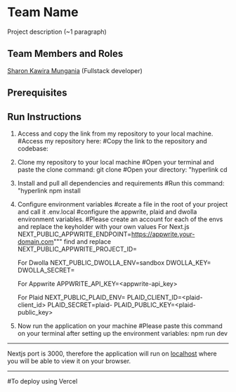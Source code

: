 # Team Name

Project description (~1 paragraph)

## Team Members and Roles

[Sharon Kawira Mungania](https://github.com/KawiraSharon/KawiraSharon-CIS641-HW2-Mungania.git) (Fullstack developer)

## Prerequisites

## Run Instructions
1. Access and copy the link from my repository to your local machine.
#Access my repository here: 
#Copy the link to the repository and codebase:

2. Clone my repository to your local machine
#Open your terminal and paste the clone command: git clone <command copied from github>
#Open your directory: "hyperlink cd <your repository>

3. Install and pull all dependencies and requirements
#Run this command: "hyperlink npm install

4. Configure environment variables
#create a file in the root of your project and call it <filename>.env.local
#configure the appwrite, plaid and dwolla environment variables.
#Please create an account for each of the envs and replace the keyholder with your own values
    For Next.js
    NEXT_PUBLIC_APPWRITE_ENDPOINT=https://appwrite.your-domain.com""" find and replace 
    NEXT_PUBLIC_APPWRITE_PROJECT_ID=<appwrite-project-id>

    For Dwolla
    NEXT_PUBLIC_DWOLLA_ENV=sandbox
    DWOLLA_KEY=<dwolla-key>
    DWOLLA_SECRET=<dwolla-secret>

    For Appwrite
    APPWRITE_API_KEY=<appwrite-api_key>

    For Plaid
    NEXT_PUBLIC_PLAID_ENV=<sandbox>
    PLAID_CLIENT_ID=<plaid-client_id>
    PLAID_SECRET=plaid-<secret>
    PLAID_PUBLIC_KEY=<plaid-public_key>

5. Now run the application on your machine
#Please paste this command on your terminal after setting up the environment variables:
npm run dev

****************************************************************************************************************************************************
Nextjs port is 3000, therefore the application will run on [localhost](http://localhost:3000) where you will be able to view it on your browser.
*******************************************************************************************************************************************************

#To deploy using Vercel